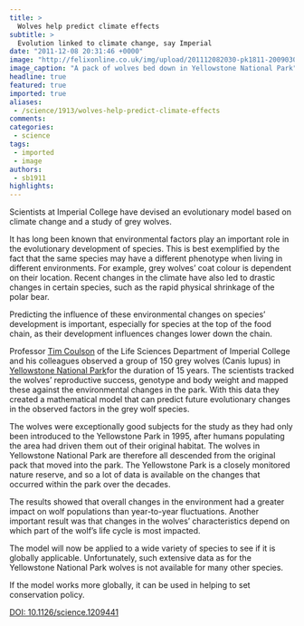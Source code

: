 ```yaml
---
title: >
  Wolves help predict climate effects
subtitle: >
  Evolution linked to climate change, say Imperial
date: "2011-12-08 20:31:46 +0000"
image: "http://felixonline.co.uk/img/upload/201112082030-pk1811-20090302155850.jpg"
image_caption: "A pack of wolves bed down in Yellowstone National Park"
headline: true
featured: true
imported: true
aliases:
 - /science/1913/wolves-help-predict-climate-effects
comments:
categories:
 - science
tags:
 - imported
 - image
authors:
 - sb1911
highlights:
---
```


Scientists at Imperial College have devised an evolutionary model based on climate change and a study of grey wolves.

It has long been known that environmental factors play an important role in the evolutionary development of species. This is best exemplified by the fact that the same species may have a different phenotype when living in different environments. For example, grey wolves’ coat colour is dependent on their location. Recent changes in the climate have also led to drastic changes in certain species, such as the rapid physical shrinkage of the polar bear.

Predicting the influence of these environmental changes on species’ development is important, especially for species at the top of the food chain, as their development influences changes lower down the chain.

Professor [Tim Coulson](http://www3.imperial.ac.uk/people/t.coulson) of the Life Sciences Department of Imperial College and his colleagues observed a group of 150 grey wolves (Canis lupus) in [Yellowstone National Park](http://www.nps.gov/yell/index.htm)for the duration of 15 years. The scientists tracked the wolves’ reproductive success, genotype and body weight and mapped these against the environmental changes in the park. With this data they created a mathematical model that can predict future evolutionary changes in the observed factors in the grey wolf species.

The wolves were exceptionally good subjects for the study as they had only been introduced to the Yellowstone Park in 1995, after humans populating the area had driven them out of their original habitat. The wolves in Yellowstone National Park are therefore all descended from the original pack that moved into the park. The Yellowstone Park is a closely monitored nature reserve, and so a lot of data is available on the changes that occurred within the park over the decades.

The results showed that overall changes in the environment had a greater impact on wolf populations than year-to-year fluctuations. Another important result was that changes in the wolves’ characteristics depend on which part of the wolf’s life cycle is most impacted.

The model will now be applied to a wide variety of species to see if it is globally applicable. Unfortunately, such extensive data as for the Yellowstone National Park wolves is not available for many other species.

If the model works more globally, it can be used in helping to set conservation policy.

[DOI: 10.1126/science.1209441](http://www.sciencemag.org/content/334/6060/1275)
